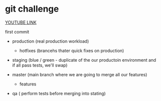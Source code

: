 <h1>git challenge</h1>
<a href="https://www.youtube.com/watch?v=zr7MpE_Eb6A">YOUTUBE LINK</a>


first commit


- production (real production workload)
  - hotfixes (brancehs thater quick fixes on production)
- staging (blue / green - duplicate of the our productoin environment and if all pass tests, we'll swap)
- master (main branch where we are going to merge all our features)
  - features

- qa ( perform tests before merging into stating)